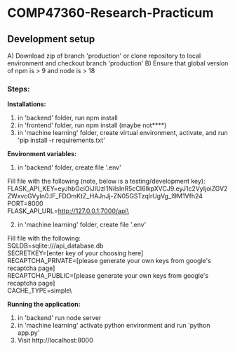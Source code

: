 # COMP47360-Research-Practicum

## Development setup

A) Download zip of branch 'production' or clone repository to local environment and checkout branch 'production'
B) Ensure that global version of npm is > 9 and node is > 18

### Steps:

**Installations:**
1) in 'backend' folder, run npm install
2) in 'frontend' folder, run npm install (maybe not****)
3) in 'machine learning' folder, create virtual environment, activate, and run 'pip install -r requirements.txt'

**Environment variables:**
1) in 'backend' folder, create file '.env'
   
Fill file with the following (note, below is a testing/development key):
FLASK_API_KEY=eyJhbGciOiJIUzI1NiIsInR5cCI6IkpXVCJ9.eyJ1c2VyIjoiZGV2ZWxvcGVyIn0.IF_FDOmKtZ_HAJnJj-ZN05GSTzqlrUgVg_I9M1Vfh24\
PORT=8000\
FLASK_API_URL=http://127.0.0.1:7000/api\

2) in 'machine learning' folder, create file '.env'

Fill file with the following:\
SQLDB=sqlite:///api_database.db\
SECRETKEY=[enter key of your choosing here]\
RECAPTCHA_PRIVATE=[please generate your own keys from google's recaptcha page]\
RECAPTCHA_PUBLIC=[please generate your own keys from google's recaptcha page]\
CACHE_TYPE=simple\


**Running the application:**
1) in 'backend' run node server
2) in 'machine learning' activate python environment and run 'python app.py'
3) Visit http://localhost:8000
